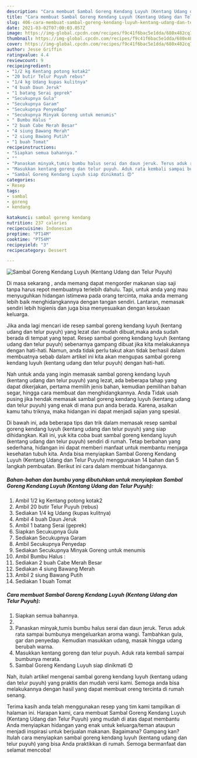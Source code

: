 ```yaml
---
description: "Cara membuat Sambal Goreng Kendang Luyuh (Kentang Udang dan Telur Puyuh) yang lezat Untuk Jualan"
title: "Cara membuat Sambal Goreng Kendang Luyuh (Kentang Udang dan Telur Puyuh) yang lezat Untuk Jualan"
slug: 406-cara-membuat-sambal-goreng-kendang-luyuh-kentang-udang-dan-telur-puyuh-yang-lezat-untuk-jualan
date: 2021-03-02T07:00:03.057Z
image: https://img-global.cpcdn.com/recipes/f9c41f6bac5e1dda/680x482cq70/sambal-goreng-kendang-luyuh-kentang-udang-dan-telur-puyuh-foto-resep-utama.jpg
thumbnail: https://img-global.cpcdn.com/recipes/f9c41f6bac5e1dda/680x482cq70/sambal-goreng-kendang-luyuh-kentang-udang-dan-telur-puyuh-foto-resep-utama.jpg
cover: https://img-global.cpcdn.com/recipes/f9c41f6bac5e1dda/680x482cq70/sambal-goreng-kendang-luyuh-kentang-udang-dan-telur-puyuh-foto-resep-utama.jpg
author: Jesse Griffin
ratingvalue: 4.4
reviewcount: 9
recipeingredient:
- "1/2 kg Kentang potong kotak2"
- "20 butir Telur Puyuh rebus"
- "1/4 kg Udang kupas kulitnya"
- "4 buah Daun Jeruk"
- "1 batang Serai geprek"
- "Secukupnya Gula"
- "Secukupnya Garam"
- "Secukupnya Penyedap"
- "Secukupnya Minyak Goreng untuk menumis"
- " Bumbu Halus "
- "2 buah Cabe Merah Besar"
- "4 siung Bawang Merah"
- "2 siung Bawang Putih"
- "1 buah Tomat"
recipeinstructions:
- "Siapkan semua bahannya."
- ""
- "Panaskan minyak,tumis bumbu halus serai dan daun jeruk. Terus aduk rata sampai bumbunya mengeluarkan aroma wangi. Tambahkan gula, gar dan penyedap. Kemudian masukkan udang, masak hingga udang berubah warna."
- "Masukkan kentang goreng dan telur puyuh. Aduk rata kembali sampai bumbunya merata."
- "Sambal Goreng Kendang Luyuh siap dinikmati 😍"
categories:
- Resep
tags:
- sambal
- goreng
- kendang

katakunci: sambal goreng kendang 
nutrition: 237 calories
recipecuisine: Indonesian
preptime: "PT14M"
cooktime: "PT54M"
recipeyield: "3"
recipecategory: Dessert

---
```



![Sambal Goreng Kendang Luyuh (Kentang Udang dan Telur Puyuh)](https://img-global.cpcdn.com/recipes/f9c41f6bac5e1dda/680x482cq70/sambal-goreng-kendang-luyuh-kentang-udang-dan-telur-puyuh-foto-resep-utama.jpg)

Di masa  sekarang , anda memang dapat mengorder makanan siap saji tanpa harus repot membuatnya terlebih dahulu. Tapi, untuk anda yang mau menyuguhkan hidangan istimewa pada orang tercinta, maka anda memang lebih baik menghidangkannya dengan tangan sendiri. Lantaran, memasak sendiri lebih higienis dan juga bisa menyesuaikan dengan kesukaan keluarga.

Jika anda lagi mencari ide resep sambal goreng kendang luyuh (kentang udang dan telur puyuh) yang lezat dan mudah dibuat,maka anda sudah berada di tempat yang tepat. Resep sambal goreng kendang luyuh (kentang udang dan telur puyuh)  sebenarnya gampang dibuat jika kita melakukannya dengan hati-hati. Namun, anda tidak perlu takut akan tidak berhasil dalam membuatnya 
sebab dalam artikel ini kita akan mengupas sambal goreng kendang luyuh (kentang udang dan telur puyuh) dengan hati-hati.  



Nah untuk anda yang ingin memasak sambal goreng kendang luyuh (kentang udang dan telur puyuh) yang lezat, ada beberapa tahap yang dapat dikerjakan, pertama memilih jenis bahan, kemudian pemilihan bahan segar, hingga cara membuat dan menghidangkannya. Anda Tidak usah pusing jika hendak memasak sambal goreng kendang luyuh (kentang udang dan telur puyuh) yang enak di mana pun anda berada. Karena, asalkan kamu  tahu triknya, maka hidangan ini dapat menjadi sajian yang spesial.

Di bawah ini, ada beberapa tips dan trik dalam memasak resep sambal goreng kendang luyuh (kentang udang dan telur puyuh) yang siap dihidangkan. Kali ini, yuk kita coba buat sambal goreng kendang luyuh (kentang udang dan telur puyuh) sendiri di rumah. Tetap berbahan yang sederhana, hidangan ini dapat memberi manfaat untuk membantu menjaga kesehatan tubuh kita. Anda bisa menyiapkan Sambal Goreng Kendang Luyuh (Kentang Udang dan Telur Puyuh) menggunakan 14 bahan dan 5 langkah pembuatan. Berikut ini cara dalam membuat hidangannya.

<!--inarticleads1-->

##### Bahan-bahan dan bumbu yang dibutuhkan untuk menyiapkan Sambal Goreng Kendang Luyuh (Kentang Udang dan Telur Puyuh):

1. Ambil 1/2 kg Kentang potong kotak2
1. Ambil 20 butir Telur Puyuh (rebus)
1. Sediakan 1/4 kg Udang (kupas kulitnya)
1. Ambil 4 buah Daun Jeruk
1. Ambil 1 batang Serai (geprek)
1. Siapkan Secukupnya Gula
1. Sediakan Secukupnya Garam
1. Ambil Secukupnya Penyedap
1. Sediakan Secukupnya Minyak Goreng untuk menumis
1. Ambil  Bumbu Halus :
1. Sediakan 2 buah Cabe Merah Besar
1. Sediakan 4 siung Bawang Merah
1. Ambil 2 siung Bawang Putih
1. Sediakan 1 buah Tomat




<!--inarticleads2-->

##### Cara membuat Sambal Goreng Kendang Luyuh (Kentang Udang dan Telur Puyuh):

1. Siapkan semua bahannya.
1. 
1. Panaskan minyak,tumis bumbu halus serai dan daun jeruk. Terus aduk rata sampai bumbunya mengeluarkan aroma wangi. Tambahkan gula, gar dan penyedap. Kemudian masukkan udang, masak hingga udang berubah warna.
1. Masukkan kentang goreng dan telur puyuh. Aduk rata kembali sampai bumbunya merata.
1. Sambal Goreng Kendang Luyuh siap dinikmati 😍




Nah, itulah artikel mengenai  sambal goreng kendang luyuh (kentang udang dan telur puyuh)  yang praktis dan mudah versi kami. Semoga anda bisa melakukannya dengan hasil yang dapat membuat oreng tercinta di rumah senang. 

Terima kasih anda telah menggunakan resep yang tim kami tampilkan di halaman ini. Harapan kami, cara membuat  Sambal Goreng Kendang Luyuh (Kentang Udang dan Telur Puyuh) yang mudah di atas dapat membantu Anda menyiapkan hidangan yang enak untuk keluarga/teman ataupun menjadi inspirasi untuk berjualan makanan. Bagaimana? Gampang kan? Itulah cara menyiapkan sambal goreng kendang luyuh (kentang udang dan telur puyuh) yang bisa Anda praktikkan di rumah. Semoga bermanfaat dan selamat mencoba!

